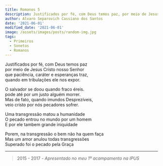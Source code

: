 ```yaml
---
title: Romanos 5
description: Justificados por fé, com Deus temos paz, por meio de Jesus Cristo nosso Senhor...
author: Alvaro Separovich Cassiano dos Santos
date: '2021-06-01'
modified_date: '2021-06-01'
image: /assets/images/posts/random-img.jpg
tags:
  - Primeiros
  - Sonetos
  - Romanos
---
```

Justificados por fé, com Deus temos paz    
por meio de Jesus Cristo nosso Senhor   
que paciência, caráter e esperanças traz,   
quando em tribulações ele nos expor.   

O salvador se doou quando fraco éreis.   
pode até por um justo alguém morrer.   
Mas de fato, quando imundos Desprezíveis,   
veio cristo por nós pecadores sofrer.   

Uma transgressão matou a humanidade   
O pecado entrou no mundo por um homem   
E por ele tambem grande iniquidade   

Porem, na transgressão o bem não ha quem faça   
Mas um amor anulou todas transgressões   
Superado foi o pecado pela Graça    

______

> 2015 - 2017 - *Apresentado no meu 1º acampamento na IPUS*